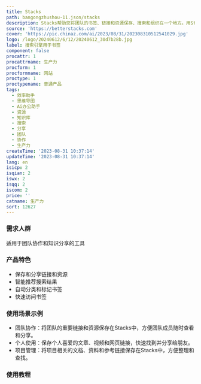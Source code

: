 ```yaml
---
title: Stacks
path: bangongzhushou-11.json/stacks
description: Stacks帮助您将团队的书签、链接和资源保存、搜索和组织在一个地方。用Stacks建立一个高效的知识共享文化。
source: 'https://betterstacks.com'
cover: 'https://pic.chinaz.com/ai/2023/08/31/202308310512541029.jpg'
logo: /logo/20240612/6/12/20240612_30d7b28b.jpg
label: 搜索引擎用于书签
component: false
procattr: 1
procattrname: 生产力
procform: 1
procformname: 网站
proctype: 1
proctypename: 普通产品
tags:
  - 效率助手
  - 思维导图
  - Ai办公助手
  - 资源
  - 知识库
  - 搜索
  - 分享
  - 团队
  - 协作
  - 生产力
createTime: '2023-08-31 10:37:14'
updateTime: '2023-08-31 10:37:14'
lang: en
isicp: 2
isqian: 2
iswx: 2
isqq: 2
iscom: 2
price: ''
catname: 生产力
sort: 12627
---
```




### 需求人群
适用于团队协作和知识分享的工具

### 产品特色
- 保存和分享链接和资源
- 智能推荐搜索结果
- 自动分类和标记书签
- 快速访问书签

### 使用场景示例
- 团队协作：将团队的重要链接和资源保存在Stacks中，方便团队成员随时查看和分享。
- 个人使用：保存个人喜爱的文章、视频和网页链接，快速找到并分享给朋友。
- 项目管理：将项目相关的文档、资料和参考链接保存在Stacks中，方便整理和查找。

### 使用教程


  
